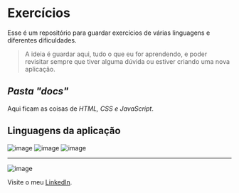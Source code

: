  # **Exercícios**
Esse é um repositório para guardar exercícios de várias linguagens e diferentes dificuldades.
> A ideia é guardar aqui, tudo o que eu for aprendendo,
> e poder revisitar sempre que tiver alguma dúvida ou
> estiver criando uma nova aplicação.

 ## *Pasta "docs"*
 Aqui ficam as coisas de *HTML, CSS e JavaScript*.

 
 ## Linguagens da aplicação
 
![image](https://img.shields.io/badge/JavaScript-F7DF1E?style=for-the-badge&logo=javascript&logoColor=black) 
![image](https://img.shields.io/badge/HTML5-E34F26?style=for-the-badge&logo=html5&logoColor=white)
![image](https://img.shields.io/badge/CSS3-1572B6?style=for-the-badge&logo=css3&logoColor=white)
   
***
 ![image](https://img.shields.io/badge/LinkedIn-0077B5?style=for-the-badge&logo=linkedin&logoColor=white) 
 
 Visite o meu [LinkedIn](https://www.linkedin.com/in/nathan-de-souza-silva-firmo/). 


